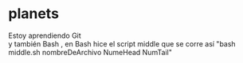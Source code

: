 # planets  
Estoy aprendiendo Git  
y también Bash , en Bash hice el script middle que se corre así
"bash middle.sh nombreDeArchivo NumeHead NumTail"
